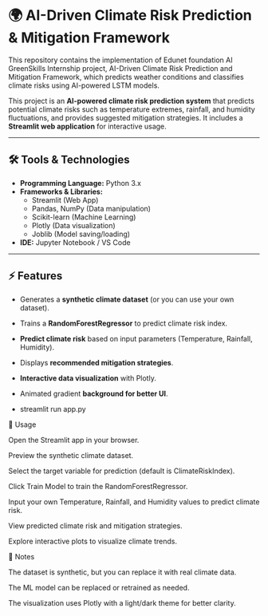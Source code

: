 # 🌍 AI-Driven Climate Risk Prediction & Mitigation Framework


This repository contains the implementation of Edunet foundation AI GreenSkills Internship project, AI-Driven Climate Risk Prediction and Mitigation Framework, which predicts weather conditions and classifies climate risks using AI-powered LSTM models.


This project is an **AI-powered climate risk prediction system** that predicts potential climate risks such as temperature extremes, rainfall, and humidity fluctuations, and provides suggested mitigation strategies. It includes a **Streamlit web application** for interactive usage.

---

## 🛠 Tools & Technologies

- **Programming Language:** Python 3.x  
- **Frameworks & Libraries:** 
  - Streamlit (Web App)  
  - Pandas, NumPy (Data manipulation)  
  - Scikit-learn (Machine Learning)  
  - Plotly (Data visualization)  
  - Joblib (Model saving/loading)  
- **IDE:** Jupyter Notebook / VS Code  

---

## ⚡ Features

- Generates a **synthetic climate dataset** (or you can use your own dataset).  
- Trains a **RandomForestRegressor** to predict climate risk index.  
- **Predict climate risk** based on input parameters (Temperature, Rainfall, Humidity).  
- Displays **recommended mitigation strategies**.  
- **Interactive data visualization** with Plotly.  
- Animated gradient **background for better UI**.

- streamlit run app.py

🧠 Usage

Open the Streamlit app in your browser.

Preview the synthetic climate dataset.

Select the target variable for prediction (default is ClimateRiskIndex).

Click Train Model to train the RandomForestRegressor.

Input your own Temperature, Rainfall, and Humidity values to predict climate risk.

View predicted climate risk and mitigation strategies.

Explore interactive plots to visualize climate trends.

📝 Notes

The dataset is synthetic, but you can replace it with real climate data.

The ML model can be replaced or retrained as needed.

The visualization uses Plotly with a light/dark theme for better clarity.

